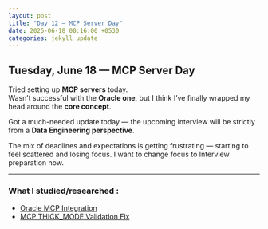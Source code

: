 ```yaml
---
layout: post
title: "Day 12 – MCP Server Day"
date: 2025-06-18 00:16:00 +0530
categories: jekyll update
---
```

## Tuesday, June 18 — MCP Server Day


Tried setting up **MCP servers** today.  
Wasn’t successful with the **Oracle one**, but I think I’ve finally wrapped my head around the **core concept**.

Got a much-needed update today — the upcoming interview will be strictly from a **Data Engineering perspective**.  


The mix of deadlines and expectations is getting frustrating — starting to feel scattered and losing focus. I want to change focus to Interview preparation now.



---




### What I studied/researched :

- [Oracle MCP Integration](https://chatgpt.com/share/6856accf-c8ec-800e-91f0-a6753bacf6ec)
- [MCP THICK_MODE Validation Fix](https://chatgpt.com/share/6856acf1-2f00-800e-96e5-cf0f501053c4)

